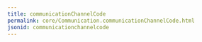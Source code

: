 ```yaml
---
title: communicationChannelCode
permalink: core/Communication.communicationChannelCode.html
jsonid: communicationchannelcode
---
```

